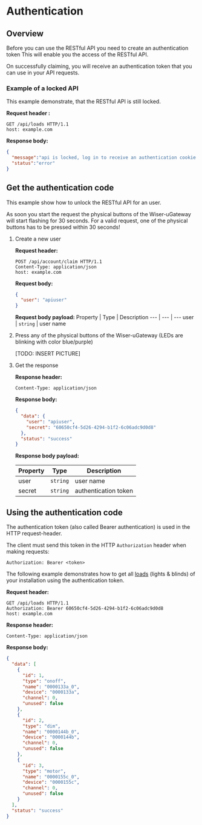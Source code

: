 # Authentication

## Overview

Before you can use the RESTful API you need to create an authentication token
This will enable you the access of the RESTful API.

On successfully claiming, you will receive an authentication token that you can use in your API requests.

### Example of a locked API

This example demonstrate, that the RESTful API is still locked.

**Request header :**

``` http
GET /api/loads HTTP/1.1
host: example.com
```

**Response body:**

``` json
{
  "message":"api is locked, log in to receive an authentication cookie OR unlock the device.",
  "status":"error"
}
```

## Get the authentication code

This example show how to unlock the RESTful API for an user.

As soon you start the request the physical buttons of the Wiser-uGateway will start flashing for 30 seconds.
For a valid request, one of the physical buttons has to be pressed within 30 seconds!

1) Create a new user

    **Request header:**

    ```http
    POST /api/account/claim HTTP/1.1
    Content-Type: application/json
    host: example.com
    ```

    **Request body:**

    ``` json
    {
      "user": "apiuser"
    }
    ```

    **Request body payload:**
    Property | Type | Description
    --- | --- | ---
    user | `string` | user name

2) Press any of the physical buttons of the Wiser-uGateway (LEDs are blinking with color blue/purple)

    [TODO: INSERT PICTURE]

3) Get the response

    **Response header:**

    ``` http
    Content-Type: application/json
    ```

    **Response body:**

    ``` json
    {
      "data": {
        "user": "apiuser",
        "secret": "60650cf4-5d26-4294-b1f2-6c06adc9d0d8"
      },
      "status": "success"
    }
    ```

    **Response body payload:**

    Property | Type | Description
    --- | --- | ---
    user | `string` | user name
    secret | `string` | authentication token

## Using the authentication code

The authentication token (also called Bearer authentication) is used in the HTTP request-header.

The client must send this token in the HTTP `Authorization` header when making requests:

``` http
Authorization: Bearer <token>
```

The following example demonstrates how to get all [loads](./api_loads.md) (lights & blinds) of your installation using the authentication token.

**Request header:**

``` http
GET /api/loads HTTP/1.1
Authorization: Bearer 60650cf4-5d26-4294-b1f2-6c06adc9d0d8
host: example.com
```

**Response header:**

``` http
Content-Type: application/json
```

**Response body:**

``` json
{
  "data": [
    {
      "id": 1,
      "type": "onoff",
      "name": "0000133a_0",
      "device": "0000133a",
      "channel": 0,
      "unused": false
    },
    {
      "id": 2,
      "type": "dim",
      "name": "0000144b_0",
      "device": "0000144b",
      "channel": 0,
      "unused": false
    },
    {
      "id": 3,
      "type": "motor",
      "name": "0000155c_0",
      "device": "0000155c",
      "channel": 0,
      "unused": false
    }
  ],
  "status": "success"
}
```
